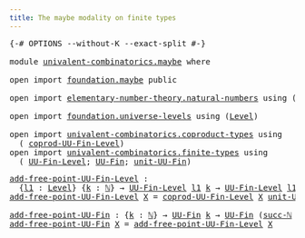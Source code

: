 ```yaml
---
title: The maybe modality on finite types
---
```


<pre class="Agda"><a id="60" class="Symbol">{-#</a> <a id="64" class="Keyword">OPTIONS</a> <a id="72" class="Pragma">--without-K</a> <a id="84" class="Pragma">--exact-split</a> <a id="98" class="Symbol">#-}</a>

<a id="103" class="Keyword">module</a> <a id="110" href="univalent-combinatorics.maybe.html" class="Module">univalent-combinatorics.maybe</a> <a id="140" class="Keyword">where</a>

<a id="147" class="Keyword">open</a> <a id="152" class="Keyword">import</a> <a id="159" href="foundation.maybe.html" class="Module">foundation.maybe</a> <a id="176" class="Keyword">public</a>

<a id="184" class="Keyword">open</a> <a id="189" class="Keyword">import</a> <a id="196" href="elementary-number-theory.natural-numbers.html" class="Module">elementary-number-theory.natural-numbers</a> <a id="237" class="Keyword">using</a> <a id="243" class="Symbol">(</a><a id="244" href="elementary-number-theory.natural-numbers.html#1444" class="Datatype">ℕ</a><a id="245" class="Symbol">;</a> <a id="247" href="elementary-number-theory.natural-numbers.html#1465" class="InductiveConstructor">zero-ℕ</a><a id="253" class="Symbol">;</a> <a id="255" href="elementary-number-theory.natural-numbers.html#1478" class="InductiveConstructor">succ-ℕ</a><a id="261" class="Symbol">)</a>

<a id="264" class="Keyword">open</a> <a id="269" class="Keyword">import</a> <a id="276" href="foundation.universe-levels.html" class="Module">foundation.universe-levels</a> <a id="303" class="Keyword">using</a> <a id="309" class="Symbol">(</a><a id="310" href="Agda.Primitive.html#597" class="Postulate">Level</a><a id="315" class="Symbol">)</a>

<a id="318" class="Keyword">open</a> <a id="323" class="Keyword">import</a> <a id="330" href="univalent-combinatorics.coproduct-types.html" class="Module">univalent-combinatorics.coproduct-types</a> <a id="370" class="Keyword">using</a>
  <a id="378" class="Symbol">(</a> <a id="380" href="univalent-combinatorics.coproduct-types.html#6016" class="Function">coprod-UU-Fin-Level</a><a id="399" class="Symbol">)</a>
<a id="401" class="Keyword">open</a> <a id="406" class="Keyword">import</a> <a id="413" href="univalent-combinatorics.finite-types.html" class="Module">univalent-combinatorics.finite-types</a> <a id="450" class="Keyword">using</a>
  <a id="458" class="Symbol">(</a> <a id="460" href="univalent-combinatorics.finite-types.html#5153" class="Function">UU-Fin-Level</a><a id="472" class="Symbol">;</a> <a id="474" href="univalent-combinatorics.finite-types.html#5614" class="Function">UU-Fin</a><a id="480" class="Symbol">;</a> <a id="482" href="univalent-combinatorics.finite-types.html#8726" class="Function">unit-UU-Fin</a><a id="493" class="Symbol">)</a>
</pre>
<pre class="Agda"><a id="add-free-point-UU-Fin-Level"></a><a id="508" href="univalent-combinatorics.maybe.html#508" class="Function">add-free-point-UU-Fin-Level</a> <a id="536" class="Symbol">:</a>
  <a id="540" class="Symbol">{</a><a id="541" href="univalent-combinatorics.maybe.html#541" class="Bound">l1</a> <a id="544" class="Symbol">:</a> <a id="546" href="Agda.Primitive.html#597" class="Postulate">Level</a><a id="551" class="Symbol">}</a> <a id="553" class="Symbol">{</a><a id="554" href="univalent-combinatorics.maybe.html#554" class="Bound">k</a> <a id="556" class="Symbol">:</a> <a id="558" href="elementary-number-theory.natural-numbers.html#1444" class="Datatype">ℕ</a><a id="559" class="Symbol">}</a> <a id="561" class="Symbol">→</a> <a id="563" href="univalent-combinatorics.finite-types.html#5153" class="Function">UU-Fin-Level</a> <a id="576" href="univalent-combinatorics.maybe.html#541" class="Bound">l1</a> <a id="579" href="univalent-combinatorics.maybe.html#554" class="Bound">k</a> <a id="581" class="Symbol">→</a> <a id="583" href="univalent-combinatorics.finite-types.html#5153" class="Function">UU-Fin-Level</a> <a id="596" href="univalent-combinatorics.maybe.html#541" class="Bound">l1</a> <a id="599" class="Symbol">(</a><a id="600" href="elementary-number-theory.natural-numbers.html#1478" class="InductiveConstructor">succ-ℕ</a> <a id="607" href="univalent-combinatorics.maybe.html#554" class="Bound">k</a><a id="608" class="Symbol">)</a>
<a id="610" href="univalent-combinatorics.maybe.html#508" class="Function">add-free-point-UU-Fin-Level</a> <a id="638" href="univalent-combinatorics.maybe.html#638" class="Bound">X</a> <a id="640" class="Symbol">=</a> <a id="642" href="univalent-combinatorics.coproduct-types.html#6016" class="Function">coprod-UU-Fin-Level</a> <a id="662" href="univalent-combinatorics.maybe.html#638" class="Bound">X</a> <a id="664" href="univalent-combinatorics.finite-types.html#8726" class="Function">unit-UU-Fin</a>

<a id="add-free-point-UU-Fin"></a><a id="677" href="univalent-combinatorics.maybe.html#677" class="Function">add-free-point-UU-Fin</a> <a id="699" class="Symbol">:</a> <a id="701" class="Symbol">{</a><a id="702" href="univalent-combinatorics.maybe.html#702" class="Bound">k</a> <a id="704" class="Symbol">:</a> <a id="706" href="elementary-number-theory.natural-numbers.html#1444" class="Datatype">ℕ</a><a id="707" class="Symbol">}</a> <a id="709" class="Symbol">→</a> <a id="711" href="univalent-combinatorics.finite-types.html#5614" class="Function">UU-Fin</a> <a id="718" href="univalent-combinatorics.maybe.html#702" class="Bound">k</a> <a id="720" class="Symbol">→</a> <a id="722" href="univalent-combinatorics.finite-types.html#5614" class="Function">UU-Fin</a> <a id="729" class="Symbol">(</a><a id="730" href="elementary-number-theory.natural-numbers.html#1478" class="InductiveConstructor">succ-ℕ</a> <a id="737" href="univalent-combinatorics.maybe.html#702" class="Bound">k</a><a id="738" class="Symbol">)</a>
<a id="740" href="univalent-combinatorics.maybe.html#677" class="Function">add-free-point-UU-Fin</a> <a id="762" href="univalent-combinatorics.maybe.html#762" class="Bound">X</a> <a id="764" class="Symbol">=</a> <a id="766" href="univalent-combinatorics.maybe.html#508" class="Function">add-free-point-UU-Fin-Level</a> <a id="794" href="univalent-combinatorics.maybe.html#762" class="Bound">X</a>
</pre>